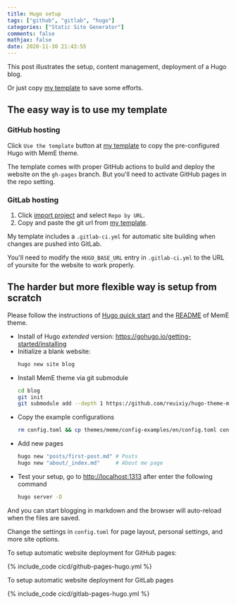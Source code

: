```yaml
---
title: Hugo setup
tags: ["github", "gitlab", "hugo"]
categories: ["Static Site Generator"]
comments: false
mathjax: false
date: 2020-11-30 21:43:55
---
```


This post illustrates the setup, content management, deployment of a Hugo blog.

Or just copy [my template](https://github.com/sosiristseng/template-hugo-clarity) to save some efforts.

<!-- more -->

## The easy way is to use my template

### GitHub hosting

Click `Use the template` button at [my template](https://github.com/sosiristseng/template-hugo-meme) to copy the pre-configured Hugo with MemE theme.

The template comes with proper GitHub actions to build and deploy the website on the `gh-pages` branch. But you'll need to activate GitHub pages in the repo setting.

### GitLab hosting

1. Click [import project](https://gitlab.com/projects/new#import_project) and select `Repo by URL`.
1. Copy and paste the git url from [my template](https://github.com/sosiristseng/template-hugo-meme).

My template includes a `.gitlab-ci.yml` for automatic site building when changes are pushed into GitLab.

You'll need to modify the `HUGO_BASE_URL` entry in `.gitlab-ci.yml` to the URL of yoursite for the website to work properly.

## The harder but more flexible way is setup from scratch

Please follow the instructions of [Hugo quick start](https://gohugo.io/getting-started/quick-start) and the [README](https://github.com/reuixiy/hugo-theme-meme#quick-start) of MemE theme.

- Install of Hugo *extended* version: <https://gohugo.io/getting-started/installing>
- Initialize a blank website:
  ```bash
  hugo new site blog
  ```
- Install MemE theme via git submodule
  ```bash
  cd blog
  git init
  git submodule add --depth 1 https://github.com/reuixiy/hugo-theme-meme.git themes/meme
  ```
- Copy the example configurations
  ```bash
  rm config.toml && cp themes/meme/config-examples/en/config.toml config.toml
  ```
- Add new pages
  ```bash
  hugo new "posts/first-post.md" # Posts
  hugo new "about/_index.md"     # About me page
  ```
- Test your setup, go to <http://localhost:1313> after enter the following command
  ```bash
  hugo server -D
  ```

And you can start blogging in markdown and the browser will auto-reload when the files are saved.

Change the settings in `config.toml` for page layout, personal settings, and more site options.

To setup automatic website deployment for GitHub pages:

{% include_code cicd/github-pages-hugo.yml %}

To setup automatic website deployment for GitLab pages

{% include_code cicd/gitlab-pages-hugo.yml %}
